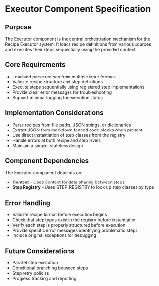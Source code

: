 # Executor Component Specification

## Purpose

The Executor component is the central orchestration mechanism for the Recipe Executor system. It loads recipe definitions from various sources and executes their steps sequentially using the provided context.

## Core Requirements

- Load and parse recipes from multiple input formats
- Validate recipe structure and step definitions
- Execute steps sequentially using registered step implementations
- Provide clear error messages for troubleshooting
- Support minimal logging for execution status

## Implementation Considerations

- Parse recipes from file paths, JSON strings, or dictionaries
- Extract JSON from markdown fenced code blocks when present
- Use direct instantiation of step classes from the registry
- Handle errors at both recipe and step levels
- Maintain a simple, stateless design

## Component Dependencies

The Executor component depends on:

- **Context** - Uses Context for data sharing between steps
- **Step Registry** - Uses STEP_REGISTRY to look up step classes by type

## Error Handling

- Validate recipe format before execution begins
- Check that step types exist in the registry before instantiation
- Verify each step is properly structured before execution
- Provide specific error messages identifying problematic steps
- Include original exceptions for debugging

## Future Considerations

- Parallel step execution
- Conditional branching between steps
- Step retry policies
- Progress tracking and reporting
